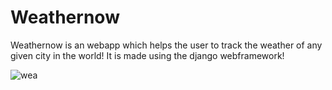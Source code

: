 # Weathernow
Weathernow is an webapp which helps the user to track the weather of any given city in the world!
It is made using the django webframework!

![wea](https://user-images.githubusercontent.com/46229364/56514760-c860f880-6553-11e9-8c5c-a2167924c74f.PNG)
